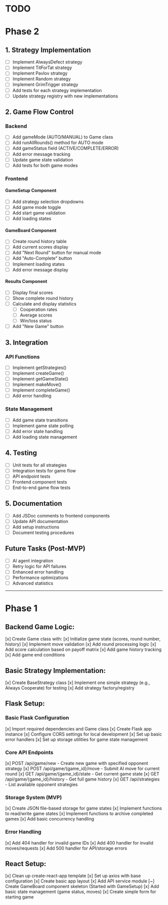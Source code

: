 # TODO

# Phase 2
## 1. Strategy Implementation
- [ ] Implement AlwaysDefect strategy
- [ ] Implement TitForTat strategy
- [ ] Implement Pavlov strategy
- [ ] Implement Random strategy
- [ ] Implement GrimTrigger strategy
- [ ] Add tests for each strategy implementation
- [ ] Update strategy registry with new implementations

## 2. Game Flow Control
### Backend
- [ ] Add gameMode (AUTO/MANUAL) to Game class
- [ ] Add runAllRounds() method for AUTO mode
- [ ] Add gameStatus field (ACTIVE/COMPLETE/ERROR)
- [ ] Add error message tracking
- [ ] Update game state validation
- [ ] Add tests for both game modes

### Frontend
#### GameSetup Component
- [ ] Add strategy selection dropdowns
- [ ] Add game mode toggle
- [ ] Add start game validation
- [ ] Add loading states

#### GameBoard Component
- [ ] Create round history table
- [ ] Add current scores display
- [ ] Add "Next Round" button for manual mode
- [ ] Add "Auto-Complete" button
- [ ] Implement loading states
- [ ] Add error message display

#### Results Component
- [ ] Display final scores
- [ ] Show complete round history
- [ ] Calculate and display statistics
  - [ ] Cooperation rates
  - [ ] Average scores
  - [ ] Win/loss status
- [ ] Add "New Game" button

## 3. Integration
### API Functions
- [ ] Implement getStrategies()
- [ ] Implement createGame()
- [ ] Implement getGameState()
- [ ] Implement makeMove()
- [ ] Implement completeGame()
- [ ] Add error handling

### State Management
- [ ] Add game state transitions
- [ ] Implement game state polling
- [ ] Add error state handling
- [ ] Add loading state management

## 4. Testing
- [ ] Unit tests for all strategies
- [ ] Integration tests for game flow
- [ ] API endpoint tests
- [ ] Frontend component tests
- [ ] End-to-end game flow tests

## 5. Documentation
- [ ] Add JSDoc comments to frontend components
- [ ] Update API documentation
- [ ] Add setup instructions
- [ ] Document testing procedures

## Future Tasks (Post-MVP)
- [ ] AI agent integration
- [ ] Retry logic for API failures
- [ ] Enhanced error handling
- [ ] Performance optimizations
- [ ] Advanced statistics

---
# Phase 1
## Backend Game Logic:
[x] Create Game class with:
    [x] Initialize game state (scores, round number, history)
    [x] Implement move validation
    [x] Add round processing logic
    [x] Add score calculation based on payoff matrix
    [x] Add game history tracking
    [x] Add game end conditions

## Basic Strategy Implementation:
[x] Create BaseStrategy class
[x] Implement one simple strategy (e.g., Always Cooperate) for testing
[x] Add strategy factory/registry

## Flask Setup:
### Basic Flask Configuration
 [x] Import required dependencies and Game class
 [x] Create Flask app instance
 [x] Configure CORS settings for local development
 [x] Set up basic error handlers
 [x] Set up storage utilities for game state management
### Core API Endpoints
 [x] POST /api/game/new - Create new game with specified opponent strategy
 [x] POST /api/game/{game_id}/move - Submit AI move for current round
 [x] GET /api/game/{game_id}/state - Get current game state
 [x] GET /api/game/{game_id}/history - Get full game history
 [x] GET /api/strategies - List available opponent strategies
### Storage System (MVP)
 [x] Create JSON file-based storage for game states
 [x] Implement functions to read/write game states
 [x] Implement functions to archive completed games
 [x] Add basic concurrency handling
### Error Handling
 [x] Add 404 handler for invalid game IDs
 [x] Add 400 handler for invalid moves/requests
 [x] Add 500 handler for API/storage errors


## React Setup:
[x] Clean up create-react-app template
[x] Set up axios with base configuration
[x] Create basic app layout
[x] Add API service module
[~] Create GameBoard component skeleton (Started with GameSetup)
[x] Add basic state management (game status, moves)
[x] Create simple form for starting game
